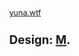 <a href="https://anyxa.github.io/yuna.wtf" target="_blank" rel="noopener noreferrer">yuna.wtf</a>
## Design: <a href="https://www.mfsm.ga" target="_blank" rel="noopener noreferrer">M</a>.
